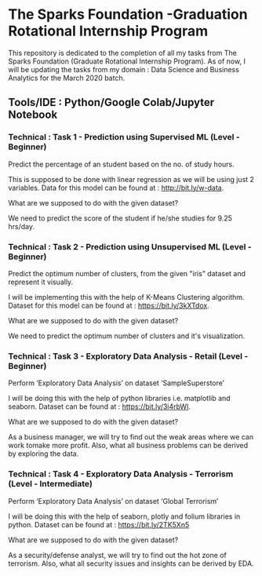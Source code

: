 

# The Sparks Foundation -Graduation Rotational Internship Program

This repository is dedicated to the completion of all my tasks from The Sparks Foundation (Graduate Rotational Internship Program). As of now, I will be updating the tasks from my domain : Data Science and Business Analytics for the March 2020 batch.

## Tools/IDE : Python/Google Colab/Jupyter Notebook

### Technical : Task 1 - Prediction using Supervised ML (Level - Beginner)

Predict the percentage of an student based on the no. of study hours.

This is supposed to be done with linear regression as we will be using just 2 variables. Data for this model can be found at : http://bit.ly/w-data.

What are we supposed to do with the given dataset?

We need to predict the score of the student if he/she studies for 9.25 hrs/day.

### Technical : Task 2 - Prediction using Unsupervised ML (Level - Beginner)

Predict the optimum number of clusters, from the given "iris" dataset and represent it visually.

I will be implementing this with the help of K-Means Clustering algorithm. Dataset for this model can be found at : https://bit.ly/3kXTdox.

What are we supposed to do with the given dataset?

We need to predict the optimum number of clusters and it's visualization.

### Technical : Task 3 - Exploratory Data Analysis - Retail (Level - Beginner)

Perform ‘Exploratory Data Analysis’ on dataset ‘SampleSuperstore’

I will be doing this with the help of python libraries i.e. matplotlib and seaborn. Dataset can be found at : https://bit.ly/3i4rbWl.

What are we supposed to do with the given dataset?

As a business manager, we will try to find out the weak areas where we can work tomake more profit. Also, what all business problems can be derived by exploring the data.

### Technical : Task 4 - Exploratory Data Analysis - Terrorism (Level - Intermediate)

Perform ‘Exploratory Data Analysis’ on dataset ‘Global Terrorism’

I will be doing this with the help of seaborn, plotly and folium libraries in python. Dataset can be found at : https://bit.ly/2TK5Xn5

What are we supposed to do with the given dataset?

As a security/defense analyst, we will try to find out the hot zone of terrorism. Also, what all security issues and insights can be derived by EDA.
